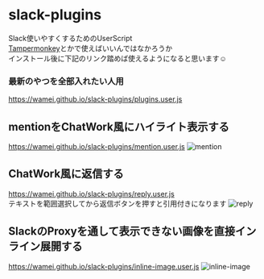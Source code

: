# slack-plugins
Slack使いやすくするためのUserScript  
[Tampermonkey](https://chrome.google.com/webstore/detail/tampermonkey/dhdgffkkebhmkfjojejmpbldmpobfkfo?hl=ja)とかで使えばいいんではなかろうか  
インストール後に下記のリンク踏めば使えるようになると思います☺️

### 最新のやつを全部入れたい人用
https://wamei.github.io/slack-plugins/plugins.user.js

## mentionをChatWork風にハイライト表示する
https://wamei.github.io/slack-plugins/mention.user.js
![mention](https://user-images.githubusercontent.com/2811188/38767201-4ea94346-4018-11e8-8a3d-c57035311a2e.png)

## ChatWork風に返信する
https://wamei.github.io/slack-plugins/reply.user.js  
テキストを範囲選択してから返信ボタンを押すと引用付きになります
![reply](https://user-images.githubusercontent.com/2811188/38770065-fef0dc58-4047-11e8-9a1e-28cd5724140a.png)

## SlackのProxyを通して表示できない画像を直接インライン展開する
https://wamei.github.io/slack-plugins/inline-image.user.js
![inline-image](https://user-images.githubusercontent.com/2811188/38767762-7e2d0fee-4022-11e8-8693-2be3c1d38d36.png)
